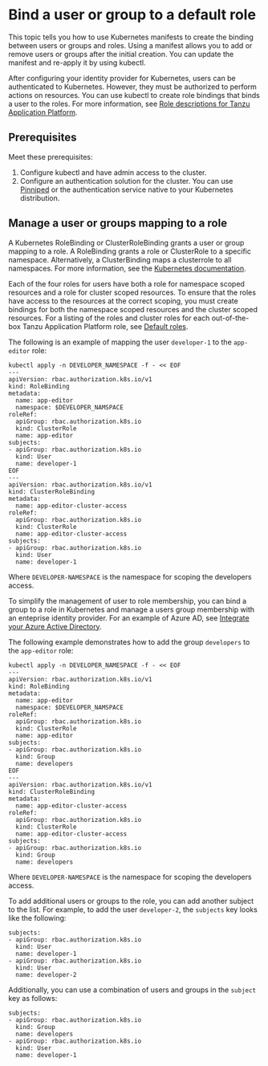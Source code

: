 # Bind a user or group to a default role

This topic tells you how to use Kubernetes manifests to create the binding between users or groups and roles. Using a manifest allows you to add or remove users or groups after the initial creation. You can update the manifest and re-apply it by using kubectl.

After configuring your identity provider for Kubernetes, users can be authenticated to Kubernetes. However, they must be authorized to perform actions on resources. You can use kubectl to create role bindings that binds a user to the roles. For more information, see [Role descriptions for Tanzu Application Platform](role-descriptions.hbs.md).

## <a id="prereqs"></a> Prerequisites

Meet these prerequisites:

1. Configure kubectl and have admin access to the cluster.
1. Configure an authentication solution for the cluster.
You can use [Pinniped](https://pinniped.dev/) or the authentication service native to your Kubernetes distribution.

## <a id="user-group-to-role"></a> Manage a user or groups mapping to a role

A Kubernetes RoleBinding or ClusterRoleBinding grants a user or group mapping to a role. A RoleBinding grants a role or ClusterRole to a specific namespace. Alternatively, a ClusterBinding maps a clusterrole to all namespaces. For more information, see the [Kubernetes documentation](https://kubernetes.io/docs/reference/access-authn-authz/rbac/#rolebinding-and-clusterrolebinding).

Each of the four roles for users have both a role for namespace scoped resources and a role for cluster scoped resources. To ensure that the roles have access to the resources at the correct scoping, you must create bindings for both the namespace scoped resources and the cluster scoped resources. For a listing of the roles and cluster roles for each out-of-the-box Tanzu Application Platform role, see [Default roles](overview.hbs.md#default-roles).

The following is an example of mapping the user `developer-1` to the `app-editor` role:

```console
kubectl apply -n DEVELOPER_NAMESPACE -f - << EOF
---
apiVersion: rbac.authorization.k8s.io/v1
kind: RoleBinding
metadata:
  name: app-editor
  namespace: $DEVELOPER_NAMSPACE
roleRef:
  apiGroup: rbac.authorization.k8s.io
  kind: ClusterRole
  name: app-editor
subjects:
- apiGroup: rbac.authorization.k8s.io
  kind: User
  name: developer-1
EOF
---
apiVersion: rbac.authorization.k8s.io/v1
kind: ClusterRoleBinding
metadata:
  name: app-editor-cluster-access
roleRef:
  apiGroup: rbac.authorization.k8s.io
  kind: ClusterRole
  name: app-editor-cluster-access
subjects:
- apiGroup: rbac.authorization.k8s.io
  kind: User
  name: developer-1
```

Where `DEVELOPER-NAMESPACE` is the namespace for scoping the developers access.

To simplify the management of user to role membership, you can bind a group to a role in Kubernetes and manage a users group membership with an enteprise identity provider. For an example of Azure AD, see [Integrate your Azure Active Directory](azure-ad.hbs.md). 

The following example demonstrates how to add the group `developers` to the `app-editor` role:

```console
kubectl apply -n DEVELOPER_NAMESPACE -f - << EOF
---
apiVersion: rbac.authorization.k8s.io/v1
kind: RoleBinding
metadata:
  name: app-editor
  namespace: $DEVELOPER_NAMSPACE
roleRef:
  apiGroup: rbac.authorization.k8s.io
  kind: ClusterRole
  name: app-editor
subjects:
- apiGroup: rbac.authorization.k8s.io
  kind: Group
  name: developers
EOF
---
apiVersion: rbac.authorization.k8s.io/v1
kind: ClusterRoleBinding
metadata:
  name: app-editor-cluster-access
roleRef:
  apiGroup: rbac.authorization.k8s.io
  kind: ClusterRole
  name: app-editor-cluster-access
subjects:
- apiGroup: rbac.authorization.k8s.io
  kind: Group
  name: developers
```

Where `DEVELOPER-NAMESPACE` is the namespace for scoping the developers access.

To add additional users or groups to the role, you can add another subject to the list. For example, to add the user `developer-2`, the `subjects` key looks like the following:

```console
subjects:
- apiGroup: rbac.authorization.k8s.io
  kind: User
  name: developer-1
- apiGroup: rbac.authorization.k8s.io
  kind: User
  name: developer-2
```

Additionally, you can use a combination of users and groups in the `subject` key as follows:

```console
subjects:
- apiGroup: rbac.authorization.k8s.io
  kind: Group
  name: developers
- apiGroup: rbac.authorization.k8s.io
  kind: User
  name: developer-1
```
